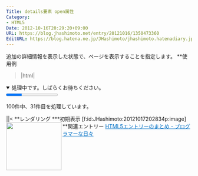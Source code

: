 ```yaml
---
Title: details要素 open属性
Category:
- HTML5
Date: 2012-10-16T20:29:20+09:00
URL: https://blog.jhashimoto.net/entry/20121016/1350473360
EditURL: https://blog.hatena.ne.jp/JHashimoto/jhashimoto.hatenadiary.jp/atom/entry/12921228815717255657
---
```


追加の詳細情報を表示した状態で、ページを表示することを指定します。
**使用例
>|html|
<!DOCTYPE html>
<html lang="ja">
<head>
<title>Hello! HTML5</title>
<meta charset="UTF-8">
</head>
<body>
    <form>
        <p>
            <details open="open">
                <summary>処理中です。しばらくお待ちください。<br />
                <progress value="30" max="100" /></summary>
                <p>100件中、31件目を処理しています。</p>
            </details>
        </p>
    </form>
</body>
||<
**レンダリング
***初期表示
[f:id:JHashimoto:20121017202834p:image]
**関連エントリー
<a href="http://d.hatena.ne.jp/JHashimoto/20120518/1337642816" target="_blank" rel="nofollow"><img class="alignleft" align="left" border="0" src="http://capture.heartrails.com/150x130/shadow?http://d.hatena.ne.jp/JHashimoto/20120518/1337642816" alt="" width="150" height="130" /></a><a style="color:#0070C5;" href="http://d.hatena.ne.jp/JHashimoto/20120518/1337642816" target="_blank" rel="nofollow">HTML5エントリーのまとめ - プログラマーな日々</a><a href="http://b.hatena.ne.jp/entry/http://d.hatena.ne.jp/JHashimoto/20120518/1337642816" target="_blank"><img border="0" src="http://b.hatena.ne.jp/entry/image/http://d.hatena.ne.jp/JHashimoto/20120518/1337642816" alt="" /></a><br style="clear:both;" />
